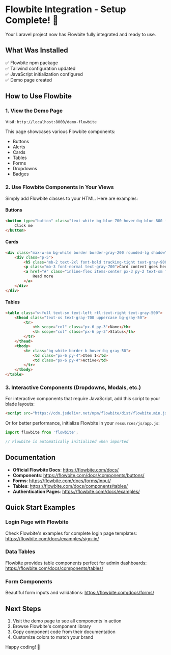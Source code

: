 # Flowbite Integration - Setup Complete! 🎉

Your Laravel project now has Flowbite fully integrated and ready to use.

## What Was Installed

✅ Flowbite npm package  
✅ Tailwind configuration updated  
✅ JavaScript initialization configured  
✅ Demo page created

## How to Use Flowbite

### 1. View the Demo Page
Visit: `http://localhost:8000/demo-flowbite`

This page showcases various Flowbite components:
- Buttons
- Alerts
- Cards
- Tables
- Forms
- Dropdowns
- Badges

### 2. Use Flowbite Components in Your Views

Simply add Flowbite classes to your HTML. Here are examples:

#### Buttons
```html
<button type="button" class="text-white bg-blue-700 hover:bg-blue-800 focus:ring-4 focus:ring-blue-300 font-medium rounded-lg text-sm px-5 py-2.5">
    Click me
</button>
```

#### Cards
```html
<div class="max-w-sm bg-white border border-gray-200 rounded-lg shadow">
    <div class="p-5">
        <h5 class="mb-2 text-2xl font-bold tracking-tight text-gray-900">Card Title</h5>
        <p class="mb-3 font-normal text-gray-700">Card content goes here.</p>
        <a href="#" class="inline-flex items-center px-3 py-2 text-sm font-medium text-center text-white bg-blue-700 rounded-lg hover:bg-blue-800">
            Read more
        </a>
    </div>
</div>
```

#### Tables
```html
<table class="w-full text-sm text-left rtl:text-right text-gray-500">
    <thead class="text-xs text-gray-700 uppercase bg-gray-50">
        <tr>
            <th scope="col" class="px-6 py-3">Name</th>
            <th scope="col" class="px-6 py-3">Status</th>
        </tr>
    </thead>
    <tbody>
        <tr class="bg-white border-b hover:bg-gray-50">
            <td class="px-6 py-4">Item 1</td>
            <td class="px-6 py-4">Active</td>
        </tr>
    </tbody>
</table>
```

### 3. Interactive Components (Dropdowns, Modals, etc.)

For interactive components that require JavaScript, add this script to your blade layouts:

```html
<script src="https://cdn.jsdelivr.net/npm/flowbite/dist/flowbite.min.js"></script>
```

Or for better performance, initialize Flowbite in your `resources/js/app.js`:

```javascript
import flowbite from 'flowbite';

// Flowbite is automatically initialized when imported
```

## Documentation

- **Official Flowbite Docs**: https://flowbite.com/docs/
- **Components**: https://flowbite.com/docs/components/buttons/
- **Forms**: https://flowbite.com/docs/forms/input/
- **Tables**: https://flowbite.com/docs/components/tables/
- **Authentication Pages**: https://flowbite.com/docs/examples/

## Quick Start Examples

### Login Page with Flowbite
Check Flowbite's examples for complete login page templates:
https://flowbite.com/docs/examples/sign-in/

### Data Tables
Flowbite provides table components perfect for admin dashboards:
https://flowbite.com/docs/components/tables/

### Form Components
Beautiful form inputs and validations:
https://flowbite.com/docs/forms/

## Next Steps

1. Visit the demo page to see all components in action
2. Browse Flowbite's component library
3. Copy component code from their documentation
4. Customize colors to match your brand

Happy coding! 🚀

